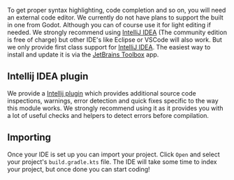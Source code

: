 To get proper syntax highlighting, code completion and so on, you will need an external code editor. We currently do not have plans to support the built in one from Godot. Although you can of course use it for light editing if needed. We strongly recommend using [IntelliJ IDEA](https://jetbrains.com/idea) (The community edition is free of charge) but other IDE's like Eclipse or VSCode will also work. But we only provide first class support for [IntelliJ IDEA](https://jetbrains.com/idea). The easiest way to install and update it is via the [JetBrains Toolbox](https://www.jetbrains.com/toolbox-app/) app.

## Intellij IDEA plugin
We provide a [Intellij plugin](TODO()) which provides additional source code inspections, warnings, error detection and quick fixes specific to the way this module works. We strongly recommend using it as it provides you with a lot of useful checks and helpers to detect errors before compilation.

## Importing
Once your IDE is set up you can import your project. Click `Open` and select your project's `build.gradle.kts` file. The IDE will take some time to index your project, but once done you can start coding!
